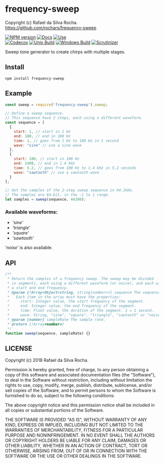 # frequency-sweep
Copyright (c) Rafael da Silva Rocha.  
https://github.com/rochars/frequency-sweep

[![NPM version](https://img.shields.io/npm/v/frequency-sweep.svg?style=for-the-badge)](https://www.npmjs.com/package/frequency-sweep) [![Docs](https://img.shields.io/badge/API-docs-blue.svg?style=for-the-badge)](https://rochars.github.io/frequency-sweep/docs/api) [![Use](https://img.shields.io/badge/use-online-blue.svg?style=for-the-badge)](https://rochars.github.io/frequency-sweep/docs/index.html)  
[![Codecov](https://img.shields.io/codecov/c/github/rochars/frequency-sweep.svg?style=flat-square)](https://codecov.io/gh/rochars/frequency-sweep) [![Unix Build](https://img.shields.io/travis/rochars/frequency-sweep.svg?style=flat-square)](https://travis-ci.org/rochars/frequency-sweep) [![Windows Build](https://img.shields.io/appveyor/ci/rochars/frequency-sweep.svg?style=flat-square&logo=appveyor)](https://ci.appveyor.com/project/rochars/frequency-sweep) [![Scrutinizer](https://img.shields.io/scrutinizer/g/rochars/frequency-sweep.svg?style=flat-square&logo=scrutinizer)](https://scrutinizer-ci.com/g/rochars/frequency-sweep/)

Sweep tone generator to create chirps with multiple stages.

## Install
```
npm install frequency-sweep
```

## Example
```javascript
const sweep = require('frequency-sweep').sweep;

// Define a sweep sequence.
// This sequence have 2 steps, each using a different waveform.
const sequence = [
  {
    start: 1, // start in 1 Hz
    end: 100, // end in 100 Hz
    time: 1, // goes from 1 Hz to 100 Hz in 1 second
    wave: "sine" // use a sine wave
  },
  {
    start: 100, // start in 100 Hz
    end: 1400, // end in 1.4 kHz
    time: 5.2, // goes from 100 Hz to 1.4 kHz in 5.2 seconds
    wave: "sawtooth" // use a sawtooth wave
  }
];

// Get the samples of the 2-step sweep sequence in 44.1kHz.
// The samples are 64-bit, in the -1 to 1 range.
let samples = sweep(sequence, 44100);
```

### Available waveforms:
- *'sine'*
- *'triangle'*
- *'square'*
- *'sawtooth'*

*'noise'* is also available.

## API
```javascript
/**
 * Return the samples of a frequency sweep. The sweep may be divided
 * in segments, each using a different waveform (or noise), and each with
 * a start and end frequency.
 * @param {!Array<Object<string, string|number>>} sequence The sequence.
 *   Each item in the array must have the properties:
 *     start: Integer value, the start frequency of the segment.
 *     end: Integer value, the end frequency of the segment.
 *     time: Float value, the duration of the segment. 1 = 1 second.
 *     wave: String, "sine", "square", "triangle", "sawtooth" or "noise".
 * @param {number} sampleRate The sample rate.
 * @return {!Array<number>}
 */
function sweep(sequence, sampleRate) {}
```

## LICENSE
Copyright (c) 2018 Rafael da Silva Rocha.

Permission is hereby granted, free of charge, to any person obtaining
a copy of this software and associated documentation files (the
"Software"), to deal in the Software without restriction, including
without limitation the rights to use, copy, modify, merge, publish,
distribute, sublicense, and/or sell copies of the Software, and to
permit persons to whom the Software is furnished to do so, subject to
the following conditions:

The above copyright notice and this permission notice shall be
included in all copies or substantial portions of the Software.

THE SOFTWARE IS PROVIDED "AS IS", WITHOUT WARRANTY OF ANY KIND,
EXPRESS OR IMPLIED, INCLUDING BUT NOT LIMITED TO THE WARRANTIES OF
MERCHANTABILITY, FITNESS FOR A PARTICULAR PURPOSE AND
NONINFRINGEMENT. IN NO EVENT SHALL THE AUTHORS OR COPYRIGHT HOLDERS BE
LIABLE FOR ANY CLAIM, DAMAGES OR OTHER LIABILITY, WHETHER IN AN ACTION
OF CONTRACT, TORT OR OTHERWISE, ARISING FROM, OUT OF OR IN CONNECTION
WITH THE SOFTWARE OR THE USE OR OTHER DEALINGS IN THE SOFTWARE.

